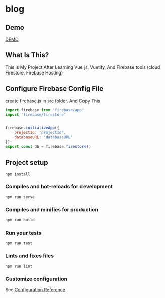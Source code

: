 # blog

## Demo

[DEMO](https://learn-vue-db76a.firebaseapp.com/)

## What Is This?
This Is My Project After Learning Vue js, Vuetify, And Firebase tools (cloud Firestore, Firebase Hosting)

## Configure Firebase Config File


create firebase.js in src folder. And Copy This

```javascript
import firebase from 'firebase/app'
import 'firebase/firestore'


firebase.initializeApp({
    projectId: 'projectId',
    databaseURL: 'databaseURL'
});
export const db = firebase.firestore()
```

## Project setup
```
npm install
```

### Compiles and hot-reloads for development
```
npm run serve
```

### Compiles and minifies for production
```
npm run build
```

### Run your tests
```
npm run test
```

### Lints and fixes files
```
npm run lint
```

### Customize configuration
See [Configuration Reference](https://cli.vuejs.org/config/).
